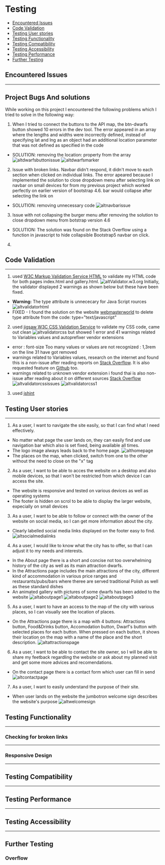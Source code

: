 # Testing

- [Encountered Issues](#ecountered-issues)
- [Code Validation](#code-validation)
- [Testing User stories](#testing-user-stories)
- [Testing Functionality](#testing-functionality)
- [Testing Compatibility](#testing-compatibility)
- [Testing Accessibility](#testing-accessibility)
- [Testing Performance](#testing-performance)
- [Further Testing](#further-testing)


## Encountered Issues
---


**Project Bugs And solutions**
---
While working on this project I encountered the following problems which I tried to solve in the following way:

1. When I tried to connect the buttons to the API map, the btn-dwarfs button showed 10 errors in the dev tool.
 The error appeared in an array where the lengths and widths were incorrectly defined, 
 instead of specifying lat and lng as an object had an additional location parameter that was not defined as specified in the code
- SOLUTION: removing the location: property from the array
![altdwarfsbuttonissue](wireframes/testing/dwarf-button-devtool-errors.png)
![altdwarfsmarker](wireframes/testing/dwarf-markers.png)
2. Issue with broken links. Navbar didn't respond, it didn't move to each section when clicked on individual links.
 The error apeared because I implemented the solution to close dropdown menu after selecting link on navbar on small devices
  for from my previous project which worked perfectly on earlier version of bootstrap 4.6.
  bar would collapse after selecting the link on
 - SOLUTION: removing unnecessary code
![altnavbarissue](wireframes/testing/navbar-issue.png)
3.  Issue with not collapsing the burger menu after removing the solution to close dropdown menu from botstrap version 4.6
- SOLUTION: The solution was found on the Stack Overflow using a function in javascript to hide collapsible Bootstrap5 navbar on click.
4. 

## Code Validation
---
1. used [W3C Markup Validation Service HTML](https://validator.w3.org/) to validate my HTML code for both pages index.html and gallery.html. 
![altValidator.w3.org](wireframes/testing/validator-w3-org.png)
Initially, the validator displayed 2 warnings as shown below but these have been fixed.
- **Warning:** The type attribute is unnececary for Java Script rources
![altvalidatorhtml](wireframes/testing/validator-html.png)
- FIXED - I found the solution on the website [webmasterworld](https://www.webmasterworld.com/javascript/4879097.htm)
to delete type attribute from the code: type="text/javascript"

2. used [jigsaw W3C CSS Validation Service](https://jigsaw.w3.org/css-validator//) to validate my CSS code, came out  clean
![altvalidatorcss](wireframes/testing/validator-css.png)
 but showed 1 error and 41 warnings related to Variables values and autoprefixer vendor extensions
- error : font-size Too many values or values are not recognized : 1,3rem on the line 31 have got removed
- warnings related to Variables values, research on the internet and found this is a non-issue after reading reports on [Stack Overflow](https://stackoverflow.com/questions/57661659/w3c-css-validation-parse-error-on-variables).
It is also requested feature on [Github](https://github.com/w3c/css-validator/issues/111) too.
- warnings related to unknown vendor extension i found thai is also non-issue after reading about it on different sources [Stack Overflow](https://stackoverflow.com/questions/52490004/what-are-all-of-these-w3c-css-validation-warnings-about)
![altvalidatorcssissues](wireframes/testing/validator-css-issues.png)
![altvalidatorcss1](wireframes/testing/validator-css1.png)
3. used [jshint](https://jshint.com/)

## Testing User stories
---
1. As a user, I want to navigate the site easily, so that I can find what I need effectively.
- No matter what page the user lands on, they can easily find and use navigation bar which also  is set fixed, being available all times.
- The logo image always leads back to the home page.
![althomepage](wireframes/testing/home-page.png)
- The places on the map, when clicked, switch from one to the other without the need to close on the "x" tag

2. As a user, I want to be able to acces the website on a desktop and also mobile devices, so that I won't be restricted from which device I can access the site. 
- The website is responsive and tested on various devices as well as operating systems
- The footer is hidden on scrol to be able to display the larger website, expecially on small devices

3. As a user, I want to be able to follow or connect with the owner of the website on social media, so I can get more information about the city.
- Clearly labelled social media links displayed on the footer easy to find.   
![altsocialmedialinks](wireframes/testing/social-media-links.png)

4. As a user, I would like to know what the city has to offer, so that I can adjust it to my needs and interests.
- In the About page there is a short and concise not too overwhelming history of the city as well as its 
main attraction dwarfs.
- In the Attractions page includes the main attractions of the city, different kind of accommodation in 
various price ranges and restaurants/pubs/bars where theree are served traditional Polish as well as these standard dishes
- An animated gallery with pictures of some dwarfs has been added to the website
![altaboutpage1](wireframes/testing/about-page1.png)
![altaboutpage2](wireframes/testing/about-page2.png)
![altaboutpage3](wireframes/testing/about-page3.png)

5. As a user, I want to have an access to the map of the city with various places, so I can visually 
see the location of places.
- On the Attractions page there is a map with 4 buttons: Attractions button, Food&Drinks button, Accomodation button, Dwarf's button with selected places for each button.
When pressed on each button, it shows their location on the map with a name of the place and the short description.
![altattractionspage](wireframes/testing/attractions-page.png)

6. As a user, I want to be able to contact the site owner, so I will be able to share my feetback regardling 
the website or ask about my planned visit and get some more advices and recomendations.
- On the contact page there is a contact form which user can fill in send
![altcontactpage](wireframes/testing/contact-page.png)

7. As a user, I want to easily understand the purpose of their site.
  - When user lands on the website the jumbotron welcome sign describes the website's purpose 
![altwelcomesign](wireframes/testing/welcome-sign.png)

## Testing Functionality
---


### Checking for broken links
---


### Responsive Design
---


## Testing Compatibility
---

## Testing Performance
---


## Testing Accessibility
----

## Further Testing


### Overflow


